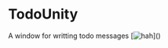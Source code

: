 # TodoUnity
A window for writting todo messages
[![hah]([https://doimages.nyc3.cdn.digitaloceanspaces.com/002Blog/0-BLOG-BANNERS/app_platform.png](https://media4.giphy.com/media/v1.Y2lkPTc5MGI3NjExaWZ1emt1dGJ1aWN5emMzdTRudmp5bTNvY2J1dnMydnJ1YnM2OHBjcyZlcD12MV9pbnRlcm5hbF9naWZfYnlfaWQmY3Q9Zw/MDJ9IbxxvDUQM/giphy.gif))]()
